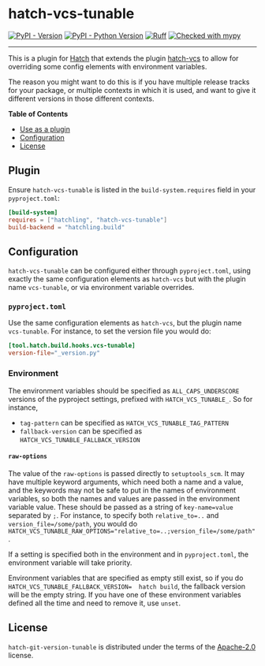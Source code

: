 # hatch-vcs-tunable

[![PyPI - Version](https://img.shields.io/pypi/v/hatch-git-version-tunable.svg)](https://pypi.org/project/hatch-git-version-tunable)
[![PyPI - Python Version](https://img.shields.io/pypi/pyversions/hatch-git-version-tunable.svg)](https://pypi.org/project/hatch-git-version-tunable)
[![Ruff](https://img.shields.io/endpoint?url=https://raw.githubusercontent.com/astral-sh/ruff/main/assets/badge/v2.json)](https://github.com/astral-sh/ruff)
[![Checked with mypy](http://www.mypy-lang.org/static/mypy_badge.svg)](http://mypy-lang.org/)


-----

This is a plugin for [Hatch](https://github.com/pypa/hatch) that extends the plugin [hatch-vcs](https://github.com/ofek/hatch-vcs) to allow for overriding some config elements with environment variables.

The reason you might want to do this is if you have multiple release tracks for your package, or multiple contexts in which it is used, and want to give it different versions in those different contexts.

**Table of Contents**

- [Use as a plugin](#plugin)
- [Configuration](#Configuration)
- [License](#license)

## Plugin

Ensure `hatch-vcs-tunable` is listed in the `build-system.requires` field in your `pyproject.toml`:

```toml
[build-system]
requires = ["hatchling", "hatch-vcs-tunable"]
build-backend = "hatchling.build"
```

## Configuration

`hatch-vcs-tunable` can be configured either through `pyproject.toml`, using exactly the same configuration elements as `hatch-vcs` but with the plugin name `vcs-tunable`, or via environment variable overrides.

### `pyproject.toml`

Use the same configuration elements as `hatch-vcs`, but the plugin name `vcs-tunable`. For instance, to set the version file you would do:

``` toml
[tool.hatch.build.hooks.vcs-tunable]
version-file="_version.py"
```

### Environment

The environment variables should be specified as `ALL_CAPS_UNDERSCORE` versions of the pyproject settings, prefixed with `HATCH_VCS_TUNABLE_`. So for instance,
- `tag-pattern` can be specified as `HATCH_VCS_TUNABLE_TAG_PATTERN`
- `fallback-version` can be specified as `HATCH_VCS_TUNABLE_FALLBACK_VERSION`

#### `raw-options`

The value of the `raw-options` is passed directly to `setuptools_scm`. It may have multiple keyword arguments, which need both a name and a value, and the keywords may not be safe to put in the names of environment variables, so both the names and values are passed in the environment variable value. These should be passed as a string of `key-name=value` separated by `;`. For instance, to specify both `relative_to=..` and `version_file=/some/path`, you would do `HATCH_VCS_TUNABLE_RAW_OPTIONS="relative_to=..;version_file=/some/path"`.

If a setting is specified both in the environment and in `pyproject.toml`, the environment variable will take priority.

Environment variables that are specified as empty still exist, so if you do `HATCH_VCS_TUNABLE_FALLBACK_VERSION=  hatch build`, the fallback version will be the empty string. If you have one of these environment variables defined all the time and need to remove it, use `unset`.


## License

`hatch-git-version-tunable` is distributed under the terms of the [Apache-2.0](https://spdx.org/licenses/Apache-2.0.html) license.

